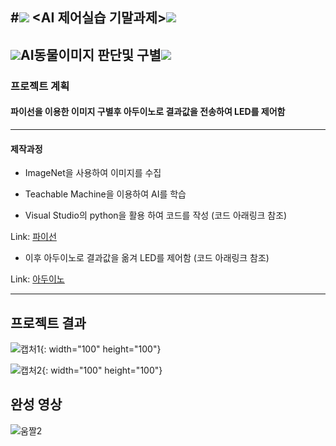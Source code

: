 #<img src="https://img.shields.io/badge/-4D2B1A?style=flat&logo=Buy Me A Coffee&logoColor=white"/> <AI 제어실습 기말과제><img src="https://img.shields.io/badge/-4D2B1A?style=flat&logo=Buy Me A Coffee&logoColor=white"/>
-----------------------
## <img src="https://img.shields.io/badge/-DC0032?style=flat&logo=DPD&logoColor=white"/>AI동물이미지 판단및 구별<img src="https://img.shields.io/badge/-DC0032?style=flat&logo=DPD&logoColor=white"/>
### 프로젝트 계획
#### 파이선을 이용한 이미지 구별후 아두이노로 결과값을 전송하여 LED를 제어함
----------------------------------------------------------
#### 제작과정
* ImageNet을 사용하여 이미지를 수집 

* Teachable Machine을 이용하여 AI를 학습

* Visual Studio의 python을 활용 하여 코드를 작성 (코드 아래링크 참조)

Link: [파이선](https://github.com/lingicheon/AI-/blob/main/AI%ED%8C%8C%EC%9D%B4%EC%84%A0%20%EC%BD%94%EB%93%9C)
* 이후 아두이노로 결과값을 옮겨 LED를 제어함 (코드 아래링크 참조)

Link: [아두이노](https://github.com/lingicheon/AI-/blob/main/AI%20%EC%95%84%EB%91%90%EC%9D%B4%EB%85%B8%20%EC%BD%94%EB%93%9C)

-----------------------------------------------------------------

## 프로젝트 결과 

![캡처1](https://user-images.githubusercontent.com/112461228/206396276-6a1fddbe-b344-4c1c-941d-1ace930a3d23.JPG){: width="100" height="100"}

![캡처2](https://user-images.githubusercontent.com/112461228/206396287-b493e22d-1945-4e9e-9673-e53ef64e28e4.JPG){: width="100" height="100"}

## 완성 영상 
![움짤2](https://user-images.githubusercontent.com/112461228/206396502-af8f4958-48ec-484d-b6bc-8d9f5bcdcd90.gif)

